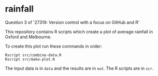 # rainfall
Question 3 of '27319: Version control with a focus on GitHub and R'

This repository contains R scripts which create a plot of average rainfall in Oxford and Melbourne.

To create this plot run these commands in order:
```
Rscript src/combine-data.R 
Rscript src/make-plot.R 
```

The input data is in `data` and the results are in `out`. The R scripts are in `scr`.
